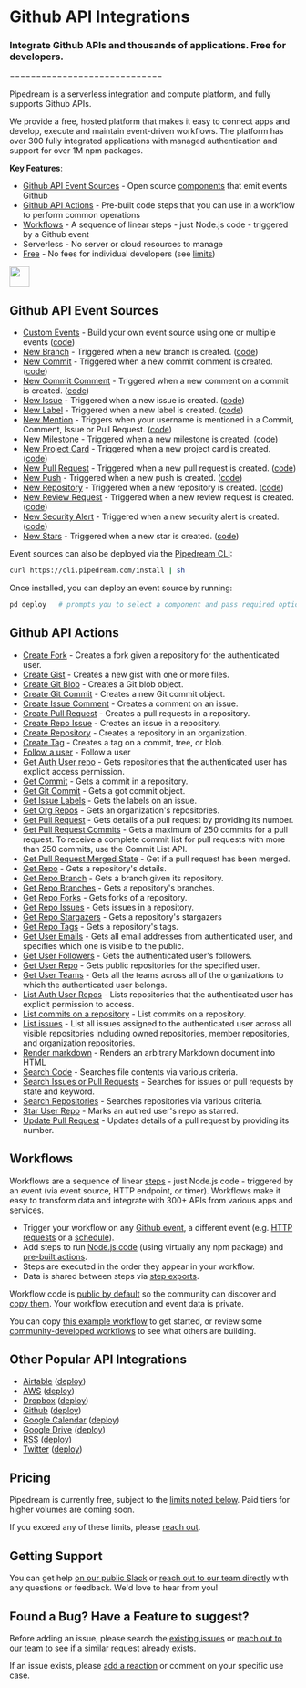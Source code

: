 # Github API Integrations
### Integrate Github APIs and thousands of applications.  Free for developers.
=============================

Pipedream is a serverless integration and compute platform, and fully supports Github APIs.

We provide a free, hosted platform that makes it easy to connect apps and develop, execute and maintain event-driven workflows. The platform has over 300 fully integrated applications with managed authentication and support for over 1M npm packages.

**Key Features**:
* [Github API Event Sources](#github-api-event-sources) - Open source [components](https://github.com/PipedreamHQ/pipedream/tree/master/components) that emit events Github
* [Github API Actions](#github-api-actions) - Pre-built code steps that you can use in a workflow to perform common operations
* [Workflows](#workflows) - A sequence of linear steps - just Node.js code - triggered by a Github event
* Serverless - No server or cloud resources to manage
* [Free](#pricing) - No fees for individual developers (see [limits](https://docs.pipedream.com/limits/))

<a href="http://tod.ly/3fMdryW"><img src="https://i.ibb.co/m0bBsSL/deploy-clean.png" height="35"></a>

## Github API Event Sources

 - [Custom Events](https://pipedream.com/sources/new?app=github) - Build your own event source using one or multiple events ([code](https://github.com/PipedreamHQ/pipedream/blob/master/components/github/custom-events.js))
 - [New Branch](https://pipedream.com/sources/new?app=github) - Triggered when a new branch is created. ([code](https://github.com/PipedreamHQ/pipedream/blob/master/components/github/new-branch.js))
 - [New Commit](https://pipedream.com/sources/new?app=github) - Triggered when a new commit comment is created. ([code](https://github.com/PipedreamHQ/pipedream/blob/master/components/github/new-commit.js))
 - [New Commit Comment](https://pipedream.com/sources/new?app=github) - Triggered when a new comment on a commit is created. ([code](https://github.com/PipedreamHQ/pipedream/blob/master/components/github/new-commit-comment.js))
 - [New Issue](https://pipedream.com/sources/new?app=github) - Triggered when a new issue is created. ([code](https://github.com/PipedreamHQ/pipedream/blob/master/components/github/new-issue.js))
 - [New Label](https://pipedream.com/sources/new?app=github) - Triggered when a new label is created. ([code](https://github.com/PipedreamHQ/pipedream/blob/master/components/github/new-label.js))
 - [New Mention](https://pipedream.com/sources/new?app=github) - Triggers when your username is mentioned in a Commit, Comment, Issue or Pull Request. ([code](https://github.com/PipedreamHQ/pipedream/blob/master/components/github/new-mention.js))
 - [New Milestone](https://pipedream.com/sources/new?app=github) - Triggered when a new milestone is created. ([code](https://github.com/PipedreamHQ/pipedream/blob/master/components/github/new-milestone.js))
 - [New Project Card](https://pipedream.com/sources/new?app=github) - Triggered when a new project card is created. ([code](https://github.com/PipedreamHQ/pipedream/blob/master/components/github/new-project-card.js))
 - [New Pull Request](https://pipedream.com/sources/new?app=github) -  Triggered when a new pull request is created. ([code](https://github.com/PipedreamHQ/pipedream/blob/master/components/github/new-pull-request.js))
 - [New Push](https://pipedream.com/sources/new?app=github) - Triggered when a new push is created. ([code](https://github.com/PipedreamHQ/pipedream/blob/master/components/github/push-event.js))
 - [New Repository](https://pipedream.com/sources/new?app=github) - Triggered when a new repository is created. ([code](https://github.com/PipedreamHQ/pipedream/blob/master/components/github/new-repository.js))
 - [New Review Request](https://pipedream.com/sources/new?app=github) - Triggered when a new review request is created. ([code](https://github.com/PipedreamHQ/pipedream/blob/master/components/github/new-review-request.js))
 - [New Security Alert](https://pipedream.com/sources/new?app=github) - Triggered when a new security alert is created. ([code](https://github.com/PipedreamHQ/pipedream/blob/master/components/github/new-security-alert.js))
 - [New Stars](https://pipedream.com/sources/new?app=github) - Triggered when a new star is created. ([code](https://github.com/PipedreamHQ/pipedream/blob/master/components/github/new-star.js))
 
Event sources can also be deployed via the [Pipedream CLI](https://docs.pipedream.com/cli/reference/):

```bash
curl https://cli.pipedream.com/install | sh
```

Once installed, you can deploy an event source by running:

```bash
pd deploy   # prompts you to select a component and pass required options
```

## Github API Actions

 - [Create Fork](https://pipedream.com/admin/actions/a_m8iXrd/edit) - Creates a fork given a repository for the authenticated user.
 - [Create Gist](https://pipedream.com/admin/actions/a_Nqi06R/edit) - Creates a new gist with one or more files.
 - [Create Git Blob](https://pipedream.com/admin/actions/a_2wim0x/edit) - Creates a Git blob object.
 - [Create Git Commit](https://pipedream.com/admin/actions/a_74iEgG/edit) - Creates a new Git commit object.
 - [Create Issue Comment](https://pipedream.com/admin/actions/a_a4iKxq/edit) - Creates a comment on an issue.
 - [Create Pull Request](https://pipedream.com/admin/actions/a_PNiwOa/edit) - Creates a pull requests in a repository.
 - [Create Repo Issue](https://pipedream.com/admin/actions/a_Vpi8z8/edit) - Creates an issue in a repository.
 - [Create Repository](https://pipedream.com/admin/actions/a_B0izJ7/edit) - Creates a repository in an organization.
 - [Create Tag](https://pipedream.com/admin/actions/a_YEiPo0/edit) - Creates a tag on a commit, tree, or blob.
 - [Follow a user](https://pipedream.com/admin/actions/a_G1iev0/edit) - Follow a user
 - [Get Auth User repo](https://pipedream.com/admin/actions/a_vgi8R0/edit) - Gets repositories that the authenticated user has explicit access permission.
 - [Get Commit](https://pipedream.com/admin/actions/a_EVioNG/edit) - Gets a commit in a repository.
 - [Get Git Commit](https://pipedream.com/admin/actions/a_Mdi8wj/edit) - Gets a got commit object.
 - [Get Issue Labels](https://pipedream.com/admin/actions/a_1WiqnE/edit) - Gets the labels on an issue.
 - [Get Org Repos](https://pipedream.com/admin/actions/a_jQiB0L/edit) - Gets an organization's repositories.
 - [Get Pull Request](https://pipedream.com/admin/actions/a_3Li12M/edit) - Gets details of a pull request by providing its number.
 - [Get Pull Request Commits](https://pipedream.com/admin/actions/a_eli5n0/edit) - Gets a maximum of 250 commits for a pull request. To receive a complete commit list for pull requests with more than 250 commits, use the Commit List API.
 - [Get Pull Request Merged State](https://pipedream.com/admin/actions/a_WYieB5/edit) - Get if a pull request has been merged.
 - [Get Repo](https://pipedream.com/admin/actions/a_Q3iwK3/edit) - Gets a repository's details.
 - [Get Repo Branch](https://pipedream.com/admin/actions/a_oVi31V/edit) - Gets a branch given its repository.
 - [Get Repo Branches](https://pipedream.com/admin/actions/a_8KiVaX/edit) - Gets a repository's branches.
 - [Get Repo Forks](https://pipedream.com/admin/actions/a_67ijXr/edit) - Gets forks of a repository.
 - [Get Repo Issues](https://pipedream.com/admin/actions/a_OOiaEV/edit) - Gets issues in a repository.
 - [Get Repo Stargazers](https://pipedream.com/admin/actions/a_0Mi8aM/edit) - Gets a repository's stargazers
 - [Get Repo Tags](https://pipedream.com/admin/actions/a_Jmi8V5/edit) - Gets a repository's tags.
 - [Get User Emails](https://pipedream.com/admin/actions/a_rJiLvX/edit) - Gets all email addresses from authenticated user, and specifies which one is visible to the public.
 - [Get User Followers](https://pipedream.com/admin/actions/a_2wim6x/edit) - Gets the authenticated user's followers.
 - [Get User Repo](https://pipedream.com/admin/actions/a_4riogQ/edit) - Gets public repositories for the specified user.
 - [Get User Teams](https://pipedream.com/admin/actions/a_74iE0G/edit) - Gets all the teams across all of the organizations to which the authenticated user belongs.
 - [List Auth User Repos](https://pipedream.com/admin/actions/a_2winpM/edit) - Lists repositories that the authenticated user has explicit permission to access.
 - [List commits on a repository](https://pipedream.com/admin/actions/a_dvikaP/edit) - List commits on a repository.
 - [List issues](https://pipedream.com/admin/actions/a_jQiBk5/edit) - List all issues assigned to the authenticated user across all visible repositories including owned repositories, member repositories, and organization repositories.
 - [Render markdown](https://pipedream.com/admin/actions/a_q1ioPJ/edit) - Renders an arbitrary Markdown document into HTML
 - [Search Code](https://pipedream.com/admin/actions/a_Lgijvx/edit) - Searches file contents via various criteria.
 - [Search Issues or Pull Requests](https://pipedream.com/admin/actions/a_wdijOP/edit) - Searches for issues or pull requests by state and keyword.
 - [Search Repositories](https://pipedream.com/admin/actions/a_rJiLmX/edit) - Searches repositories via various criteria.
 - [Star User Repo](https://pipedream.com/admin/actions/a_l0iLYA/edit) - Marks an authed user's repo as starred.
 - [Update Pull Request](https://pipedream.com/admin/actions/a_G1iBQ4/edit) - Updates details of a pull request by providing its number. 

## Workflows

Workflows are a sequence of linear [steps](https://docs.pipedream.com/workflows/steps) - just Node.js code - triggered by an event (via event source, HTTP endpoint, or timer). Workflows make it easy to transform data and integrate with 300+ APIs from various apps and services.

* Trigger your workflow on any [Github event](https://pipedream.com/sources/new?app=github), a different event (e.g. [HTTP requests](https://docs.pipedream.com/workflows/steps/triggers/#http) or a [schedule](https://docs.pipedream.com/workflows/steps/triggers/#cron-scheduler)).
* Add steps to run [Node.js code](https://docs.pipedream.com/workflows/steps/code/) (using virtually any npm package) and [pre-built actions](https://docs.pipedream.com/workflows/steps/actions/).
* Steps are executed in the order they appear in your workflow.
* Data is shared between steps via [step exports](https://docs.pipedream.com/workflows/steps/#step-exports).

Workflow code is [public by default](https://docs.pipedream.com/public-workflows/) so the community can discover and [copy them](https://docs.pipedream.com/workflows/copy/). Your workflow execution and event data is private. 

You can copy [this example workflow](https://pipedream.com/@tod/use-http-requests-to-trigger-a-workflow-p_6lCy5y/readme) to get started, or review some [community-developed workflows](https://pipedream.com/explore) to see what others are building.

## Other Popular API Integrations

* [Airtable](https://github.com/PipedreamHQ/pipedream/tree/master/components/airtable) ([deploy](https://pipedream.com/sources/new?app=airtable))
* [AWS](https://github.com/PipedreamHQ/pipedream/tree/master/components/aws) ([deploy](https://pipedream.com/sources/new?app=aws))
* [Dropbox](https://github.com/PipedreamHQ/pipedream/tree/master/components/dropbox) ([deploy](https://pipedream.com/sources/new?app=dropbox))
* [Github](https://github.com/PipedreamHQ/pipedream/tree/master/components/github) ([deploy](https://pipedream.com/sources/new?app=github))
* [Google Calendar](https://github.com/PipedreamHQ/pipedream/tree/master/components/google-calendar) ([deploy](https://pipedream.com/sources/new?app=google-calendar))
* [Google Drive](https://github.com/PipedreamHQ/pipedream/tree/master/components/google-drive) ([deploy](https://pipedream.com/sources/new?app=google-drive))
* [RSS](https://github.com/PipedreamHQ/pipedream/tree/master/components/rss) ([deploy](https://pipedream.com/sources/new?app=rss))
* [Twitter](https://github.com/PipedreamHQ/pipedream/tree/master/components/twitter) ([deploy](https://pipedream.com/sources/new?app=twitter))

## Pricing

Pipedream is currently free, subject to the [limits noted below](https://docs.pipedream.com/limits/). Paid tiers for higher volumes are coming soon.

If you exceed any of these limits, please [reach out](https://docs.pipedream.com/support/).


## Getting Support

You can get help [on our public Slack](https://pipedream.com/community) or [reach out to our team directly](https://docs.pipedream.com/support/) with any questions or feedback. We'd love to hear from you!

## Found a Bug? Have a Feature to suggest?

Before adding an issue, please search the [existing issues](https://github.com/PipedreamHQ/pipedream/issues) or [reach out to our team](https://docs.pipedream.com/support/) to see if a similar request already exists.

If an issue exists, please [add a reaction](https://help.github.com/en/github/collaborating-with-issues-and-pull-requests/about-conversations-on-github) or comment on your specific use case.
